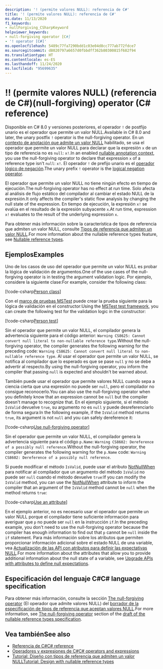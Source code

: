 ```yaml
---
description: '! (permite valores NULL): referencia de C#'
title: '! (permite valores NULL): referencia de C#'
ms.date: 11/13/2020
f1_keywords:
- nullForgiving_CSharpKeyword
helpviewer_keywords:
- null-forgiving operator [C#]
- '! operator [C#]'
ms.openlocfilehash: 5489c77fa7290bdd1c03e04d8cc777ab772fdce7
ms.sourcegitcommit: d8020797a6657d0fbbdff362b80300815f682f94
ms.translationtype: HT
ms.contentlocale: es-ES
ms.lasthandoff: 11/24/2020
ms.locfileid: "95699635"
---
```

# <a name="-null-forgiving-operator-c-reference"></a><span data-ttu-id="09dd1-105">!</span><span class="sxs-lookup"><span data-stu-id="09dd1-105">!</span></span> <span data-ttu-id="09dd1-106">(permite valores NULL) (referencia de C#)</span><span class="sxs-lookup"><span data-stu-id="09dd1-106">(null-forgiving) operator (C# reference)</span></span>

<span data-ttu-id="09dd1-107">Disponible en C# 8.0 y versiones posteriores, el operador `!` de postfijo unario es el operador que permite un valor NULL.</span><span class="sxs-lookup"><span data-stu-id="09dd1-107">Available in C# 8.0 and later, the unary postfix `!` operator is the null-forgiving operator.</span></span> <span data-ttu-id="09dd1-108">En un [contexto de anotación que admite un valor NULL](../../nullable-references.md#nullable-annotation-context) habilitado, se usa el operador que permite un valor NULL para declarar que la expresión `x` de un tipo de referencia no es `null`: `x!`.</span><span class="sxs-lookup"><span data-stu-id="09dd1-108">In an enabled [nullable annotation context](../../nullable-references.md#nullable-annotation-context), you use the null-forgiving operator to declare that expression `x` of a reference type isn't `null`: `x!`.</span></span> <span data-ttu-id="09dd1-109">El operador `!` de prefijo unario es el [operador lógico de negación](boolean-logical-operators.md#logical-negation-operator-).</span><span class="sxs-lookup"><span data-stu-id="09dd1-109">The unary prefix `!` operator is the [logical negation operator](boolean-logical-operators.md#logical-negation-operator-).</span></span>

<span data-ttu-id="09dd1-110">El operador que permite un valor NULL no tiene ningún efecto en tiempo de ejecución.</span><span class="sxs-lookup"><span data-stu-id="09dd1-110">The null-forgiving operator has no effect at run time.</span></span> <span data-ttu-id="09dd1-111">Solo afecta al análisis de flujo estático del compilador al cambiar el estado NULL de la expresión.</span><span class="sxs-lookup"><span data-stu-id="09dd1-111">It only affects the compiler's static flow analysis by changing the null state of the expression.</span></span> <span data-ttu-id="09dd1-112">En tiempo de ejecución, la expresión `x!` se evalúa en el resultado de la expresión subyacente `x`.</span><span class="sxs-lookup"><span data-stu-id="09dd1-112">At run time, expression `x!` evaluates to the result of the underlying expression `x`.</span></span>

<span data-ttu-id="09dd1-113">Para obtener más información sobre la característica de tipos de referencia que admiten un valor NULL, consulte [Tipos de referencia que admiten un valor NULL](../builtin-types/nullable-reference-types.md).</span><span class="sxs-lookup"><span data-stu-id="09dd1-113">For more information about the nullable reference types feature, see [Nullable reference types](../builtin-types/nullable-reference-types.md).</span></span>

## <a name="examples"></a><span data-ttu-id="09dd1-114">Ejemplos</span><span class="sxs-lookup"><span data-stu-id="09dd1-114">Examples</span></span>

<span data-ttu-id="09dd1-115">Uno de los casos de uso del operador que permite un valor NULL es probar la lógica de validación de argumentos.</span><span class="sxs-lookup"><span data-stu-id="09dd1-115">One of the use cases of the null-forgiving operator is in testing the argument validation logic.</span></span> <span data-ttu-id="09dd1-116">Por ejemplo, considere la siguiente clase:</span><span class="sxs-lookup"><span data-stu-id="09dd1-116">For example, consider the following class:</span></span>

[!code-csharp[Person class](snippets/shared/NullForgivingOperator.cs#PersonClass)]

<span data-ttu-id="09dd1-117">Con el [marco de pruebas MSTest](../../../core/testing/unit-testing-with-mstest.md) puede crear la prueba siguiente para la lógica de validación en el constructor:</span><span class="sxs-lookup"><span data-stu-id="09dd1-117">Using the [MSTest test framework](../../../core/testing/unit-testing-with-mstest.md), you can create the following test for the validation logic in the constructor:</span></span>

[!code-csharp[Person test](snippets/shared/NullForgivingOperator.cs#TestPerson)]

<span data-ttu-id="09dd1-118">Sin el operador que permite un valor NULL, el compilador genera la advertencia siguiente para el código anterior: `Warning CS8625: Cannot convert null literal to non-nullable reference type`.</span><span class="sxs-lookup"><span data-stu-id="09dd1-118">Without the null-forgiving operator, the compiler generates the following warning for the preceding code: `Warning CS8625: Cannot convert null literal to non-nullable reference type`.</span></span> <span data-ttu-id="09dd1-119">Al usar el operador que permite un valor NULL, se notifica al compilador que lo esperado es que se pase `null` y no se debe advertir al respecto.</span><span class="sxs-lookup"><span data-stu-id="09dd1-119">By using the null-forgiving operator, you inform the compiler that passing `null` is expected and shouldn't be warned about.</span></span>

<span data-ttu-id="09dd1-120">También puede usar el operador que permite valores NULL cuando sepa a ciencia cierta que una expresión no puede ser `null`, pero el compilador no consigue reconocerlo.</span><span class="sxs-lookup"><span data-stu-id="09dd1-120">You can also use the null-forgiving operator when you definitely know that an expression cannot be `null` but the compiler doesn't manage to recognize that.</span></span> <span data-ttu-id="09dd1-121">En el ejemplo siguiente, si el método `IsValid` devuelve `true`, su argumento no es `null` y puede desreferenciarlo de forma segura:</span><span class="sxs-lookup"><span data-stu-id="09dd1-121">In the following example, if the `IsValid` method returns `true`, its argument is not `null` and you can safely dereference it:</span></span>

[!code-csharp[Use null-forgiving operator](snippets/shared/NullForgivingOperator.cs#UseNullForgiving)]

<span data-ttu-id="09dd1-122">Sin el operador que permite un valor NULL, el compilador genera la advertencia siguiente para el código `p.Name`: `Warning CS8602: Dereference of a possibly null reference`.</span><span class="sxs-lookup"><span data-stu-id="09dd1-122">Without the null-forgiving operator, the compiler generates the following warning for the `p.Name` code: `Warning CS8602: Dereference of a possibly null reference`.</span></span>

<span data-ttu-id="09dd1-123">Si puede modificar el método `IsValid`, puede usar el atributo [NotNullWhen](xref:System.Diagnostics.CodeAnalysis.NotNullWhenAttribute) para notificar al compilador que un argumento del método `IsValid` no puede ser `null` cuando el método devuelve `true`:</span><span class="sxs-lookup"><span data-stu-id="09dd1-123">If you can modify the `IsValid` method, you can use the [NotNullWhen](xref:System.Diagnostics.CodeAnalysis.NotNullWhenAttribute) attribute to inform the compiler that an argument of the `IsValid` method cannot be `null` when the method returns `true`:</span></span>

[!code-csharp[Use an attribute](snippets/shared/NullForgivingOperator.cs#UseAttribute)]

<span data-ttu-id="09dd1-124">En el ejemplo anterior, no es necesario usar el operador que permite un valor NULL porque el compilador tiene suficiente información para averiguar que `p` no puede ser `null` en la instrucción `if`.</span><span class="sxs-lookup"><span data-stu-id="09dd1-124">In the preceding example, you don't need to use the null-forgiving operator because the compiler has enough information to find out that `p` cannot be `null` inside the `if` statement.</span></span> <span data-ttu-id="09dd1-125">Para más información sobre los atributos que permiten proporcionar información adicional sobre el estado NULL de una variable, vea [Actualización de las API con atributos para definir las expectativas NULL](../attributes/nullable-analysis.md).</span><span class="sxs-lookup"><span data-stu-id="09dd1-125">For more information about the attributes that allow you to provide additional information about the null state of a variable, see [Upgrade APIs with attributes to define null expectations](../attributes/nullable-analysis.md).</span></span>

## <a name="c-language-specification"></a><span data-ttu-id="09dd1-126">Especificación del lenguaje C#</span><span class="sxs-lookup"><span data-stu-id="09dd1-126">C# language specification</span></span>

<span data-ttu-id="09dd1-127">Para obtener más información, consulte la sección [The null-forgiving operator](~/_csharplang/proposals/csharp-9.0/nullable-reference-types-specification.md#the-null-forgiving-operator) (El operador que admite valores NULL) del [borrador de la especificación de tipos de referencia que aceptan valores NULL](~/_csharplang/proposals/csharp-9.0/nullable-reference-types-specification.md).</span><span class="sxs-lookup"><span data-stu-id="09dd1-127">For more information, see [The null-forgiving operator](~/_csharplang/proposals/csharp-9.0/nullable-reference-types-specification.md#the-null-forgiving-operator) section of the [draft of the nullable reference types specification](~/_csharplang/proposals/csharp-9.0/nullable-reference-types-specification.md).</span></span>

## <a name="see-also"></a><span data-ttu-id="09dd1-128">Vea también</span><span class="sxs-lookup"><span data-stu-id="09dd1-128">See also</span></span>

- [<span data-ttu-id="09dd1-129">Referencia de C#</span><span class="sxs-lookup"><span data-stu-id="09dd1-129">C# reference</span></span>](../index.md)
- [<span data-ttu-id="09dd1-130">Operadores y expresiones de C#</span><span class="sxs-lookup"><span data-stu-id="09dd1-130">C# operators and expressions</span></span>](index.md)
- [<span data-ttu-id="09dd1-131">Tutorial: Diseño con tipos de referencia que admiten un valor NULL</span><span class="sxs-lookup"><span data-stu-id="09dd1-131">Tutorial: Design with nullable reference types</span></span>](../../tutorials/nullable-reference-types.md)
